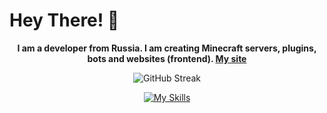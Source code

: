 # Hey There! 👋
<p align="center">
   <b>I am a developer from Russia. I am creating Minecraft servers, plugins, bots and websites (frontend). <a href="https://oarer.space">My site</a></b>
</p>
<p align="center">
   <a>
   <img src="https://streak-stats.demolab.com?user=oarer&theme=nordfox&border_radius=8&date_format=j%2Fn%5B%2FY%5D&card_width=500&card_height=200" alt="GitHub Streak" />
   </a>
</p>
<p align="center">
   <a href="https://skillicons.dev">
      <img src="https://skillicons.dev/icons?i=kotlin,typescript,javascript,cs,npm,html,css,react,nextjs,tailwindcss,cloudflare,vscode,visualstudio,idea,windows,git,github,unity,discord,stackoverflow,obsidian,powershell&theme=dark&perline=8" alt="My Skills" />
   </a>
</p>
